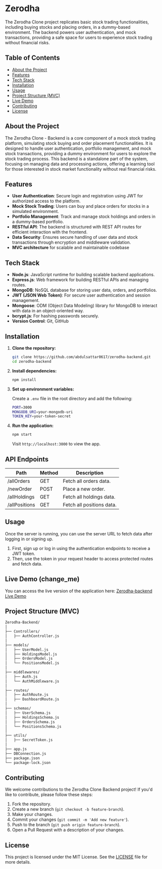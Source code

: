 # Zerodha

The Zerodha Clone project replicates basic stock trading functionalities, including buying stocks and placing orders, in a dummy-based environment. The backend powers user authentication, and mock transactions, providing a safe space for users to experience stock trading without financial risks.

## Table of Contents

- [About the Project](#about-the-project)
- [Features](#features)
- [Tech Stack](#tech-stack)
- [Installation](#installation)
- [Usage](#usage)
- [Project Structure (MVC)](#project-structure-mvc)
- [Live Demo](#live-demo)
- [Contributing](#contributing)
- [License](#license)

## About the Project

The Zerodha Clone - Backend is a core component of a mock stock trading platform, simulating stock buying and order placement functionalities. It is designed to handle user authentication, portfolio management, and mock stock transactions, providing a dummy environment for users to explore the stock trading process. This backend is a standalone part of the system, focusing on managing data and processing actions, offering a learning tool for those interested in stock market functionality without real financial risks.

## Features

- **User Authentication**: Secure login and registration using JWT for authorized access to the platform.
- **Mock Stock Trading**: Users can buy and place orders for stocks in a simulated environment.
- **Portfolio Management**: Track and manage stock holdings and orders in a dummy-based portfolio.
- **RESTful API**: The backend is structured with REST API routes for efficient interaction with the frontend.
- **Data Security**: Ensures secure handling of user data and stock transactions through encryption and middleware validation.
- **MVC architecture** for scalable and maintainable codebase

## Tech Stack

- **Node.js**: JavaScript runtime for building scalable backend applications.
- **Express.js**: Web framework for building RESTful APIs and managing routes.
- **MongoDB**: NoSQL database for storing user data, orders, and portfolios.
- **JWT (JSON Web Token)**: For secure user authentication and session management.
- **Mongoose**: ODM (Object Data Modeling) library for MongoDB to interact with data in an object-oriented way.
- **bcrypt.js**: For hashing passwords securely.
- **Version Control**: Git, GitHub

## Installation

1. **Clone the repository:**

   ```bash
   git clone https://github.com/abdulsattar0617/zerodha-backend.git
   cd zerodha-backend
   ```

2. **Install dependencies:**

   ```bash
   npm install
   ```

3. **Set up environment variables:**

   Create a `.env` file in the root directory and add the following:

   ```bash
   PORT=3000
   MONGODB_URI=your-mongodb-uri
   TOKEN_KEY=your-token-secret
   ```

4. **Run the application:**

   ```bash
   npm start
   ```

   Visit `http://localhost:3000` to view the app.

## API Endpoints

| Path          | Method | Description               |
| ------------- | ------ | ------------------------- |
| /allOrders    | GET    | Fetch all orders data.    |
| /newOrder     | POST   | Place a new order.        |
| /allHoldings  | GET    | Fetch all holdings data.  |
| /allPositions | GET    | Fetch all positions data. |


## Usage

Once the server is running, you can use the server URL to fetch data after logging in or signing up. 

1. First, sign up or log in using the authentication endpoints to receive a JWT token.
2. Then, use the token in your request header to access protected routes and fetch data.


## Live Demo (change_me)

You can access the live version of the application here: [Zerodha-backend Live Demo](https://zerodha-backend-gudt.onrender.com)

## Project Structure (MVC)

```bash
Zerodha-Backend/
│
├── Controllers/
│   ├── AuthController.js
│
├── models/
│   ├── UserModel.js
│   ├── HoldingsModel.js
│   ├── OrdersModel.js
│   └── PositionsModel.js
│
├── middlewares/
│   ├── Auth.js
│   └── AuthMiddleware.js
│
├── routes/
│   ├── AuthRoute.js
│   ├── DashboardRoute.js
│
├── schemas/
│   ├── UserSchema.js
│   ├── HoldingsSchema.js
│   ├── OrdersSchema.js
│   └── PositionsSchema.js
│
├── utils/
│   ├── SecretToken.js
│
├── app.js
├── DBConnection.js
├── package.json
└── package-lock.json
```

## Contributing

We welcome contributions to the Zerodha Clone Backend project! If you'd like to contribute, please follow these steps:

1. Fork the repository.
2. Create a new branch (`git checkout -b feature-branch`).
3. Make your changes.
4. Commit your changes (`git commit -m 'Add new feature'`).
5. Push to the branch (`git push origin feature-branch`).
6. Open a Pull Request with a description of your changes.


## License

This project is licensed under the MIT License. See the [LICENSE](LICENSE) file for more details.
